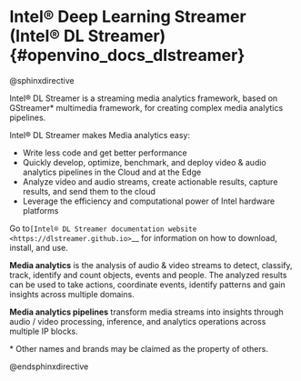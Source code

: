 # Intel® Deep Learning Streamer (Intel® DL Streamer) {#openvino_docs_dlstreamer}

@sphinxdirective

Intel® DL Streamer is a streaming media analytics framework, based on GStreamer* multimedia framework, for creating complex media analytics pipelines.  

Intel® DL Streamer makes Media analytics easy: 

* Write less code and get better performance 
* Quickly develop, optimize, benchmark, and deploy video & audio analytics pipelines in the Cloud and at the Edge 
* Analyze video and audio streams, create actionable results, capture results, and send them to the cloud 
* Leverage the efficiency and computational power of Intel hardware platforms 

Go to`[Intel® DL Streamer documentation website <https://dlstreamer.github.io>`__ for information on how to download, install, and use.  

**Media analytics** is the analysis of audio & video streams to detect, classify, track, identify and count objects, events and people. The analyzed results can be used to take actions, coordinate events, identify patterns and gain insights across multiple domains. 

**Media analytics pipelines** transform media streams into insights through audio / video processing, inference, and analytics operations across multiple IP blocks. 
 
\* Other names and brands may be claimed as the property of others.

@endsphinxdirective

